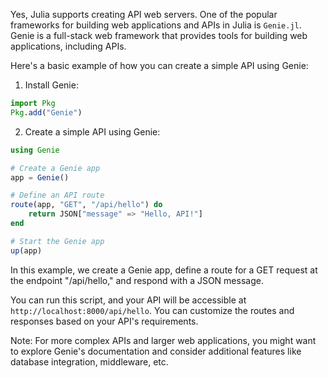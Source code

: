 Yes, Julia supports creating API web servers. One of the popular frameworks for building web applications and APIs in Julia is `Genie.jl`. Genie is a full-stack web framework that provides tools for building web applications, including APIs.

Here's a basic example of how you can create a simple API using Genie:

1. Install Genie:

```julia
import Pkg
Pkg.add("Genie")
```

2. Create a simple API using Genie:

```julia
using Genie

# Create a Genie app
app = Genie()

# Define an API route
route(app, "GET", "/api/hello") do
    return JSON["message" => "Hello, API!"]
end

# Start the Genie app
up(app)
```

In this example, we create a Genie app, define a route for a GET request at the endpoint "/api/hello," and respond with a JSON message.

You can run this script, and your API will be accessible at `http://localhost:8000/api/hello`. You can customize the routes and responses based on your API's requirements.

Note: For more complex APIs and larger web applications, you might want to explore Genie's documentation and consider additional features like database integration, middleware, etc.